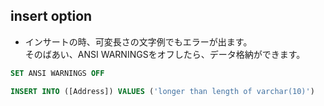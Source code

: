 ## insert option

* インサートの時、可変長さの文字例でもエラーが出ます。  
そのばあい、ANSI WARNINGSをオフしたら、データ格納ができます。
```SQL
SET ANSI WARNINGS OFF

INSERT INTO ([Address]) VALUES ('longer than length of varchar(10)')
```
